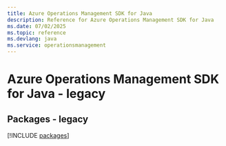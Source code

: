 ```yaml
---
title: Azure Operations Management SDK for Java
description: Reference for Azure Operations Management SDK for Java
ms.date: 07/02/2025
ms.topic: reference
ms.devlang: java
ms.service: operationsmanagement
---
```

# Azure Operations Management SDK for Java - legacy
## Packages - legacy
[!INCLUDE [packages](operations-management-index.md)]
